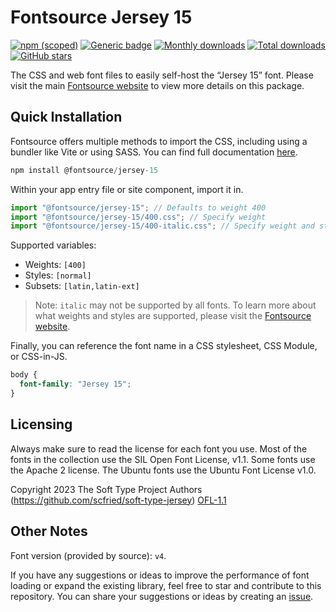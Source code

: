 # Fontsource Jersey 15

[![npm (scoped)](https://img.shields.io/npm/v/@fontsource/jersey-15?color=brightgreen)](https://www.npmjs.com/package/@fontsource/jersey-15) [![Generic badge](https://img.shields.io/badge/fontsource-passing-brightgreen)](https://github.com/fontsource/fontsource) [![Monthly downloads](https://badgen.net/npm/dm/@fontsource/jersey-15)](https://github.com/fontsource/fontsource) [![Total downloads](https://badgen.net/npm/dt/@fontsource/jersey-15)](https://github.com/fontsource/fontsource) [![GitHub stars](https://img.shields.io/github/stars/fontsource/fontsource.svg?style=social&label=Star)](https://github.com/fontsource/fontsource/stargazers)

The CSS and web font files to easily self-host the “Jersey 15” font. Please visit the main [Fontsource website](https://fontsource.org/fonts/jersey-15) to view more details on this package.

## Quick Installation

Fontsource offers multiple methods to import the CSS, including using a bundler like Vite or using SASS. You can find full documentation [here](https://fontsource.org/docs/getting-started/introduction).

```javascript
npm install @fontsource/jersey-15
```

Within your app entry file or site component, import it in.

```javascript
import "@fontsource/jersey-15"; // Defaults to weight 400
import "@fontsource/jersey-15/400.css"; // Specify weight
import "@fontsource/jersey-15/400-italic.css"; // Specify weight and style
```

Supported variables:
- Weights: `[400]`
- Styles: `[normal]`
- Subsets: `[latin,latin-ext]`

> Note: `italic` may not be supported by all fonts. To learn more about what weights and styles are supported, please visit the [Fontsource website](https://fontsource.org/fonts/jersey-15).

Finally, you can reference the font name in a CSS stylesheet, CSS Module, or CSS-in-JS.

```css
body {
  font-family: "Jersey 15";
}
```

## Licensing
Always make sure to read the license for each font you use. Most of the fonts in the collection use the SIL Open Font License, v1.1. Some fonts use the Apache 2 license. The Ubuntu fonts use the Ubuntu Font License v1.0.

Copyright 2023 The Soft Type Project Authors (https://github.com/scfried/soft-type-jersey)
[OFL-1.1](https://openfontlicense.org)

## Other Notes
Font version (provided by source): `v4`.

If you have any suggestions or ideas to improve the performance of font loading or expand the existing library, feel free to star and contribute to this repository. You can share your suggestions or ideas by creating an [issue](https://github.com/fontsource/fontsource/issues).